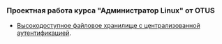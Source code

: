 ### Проектная работа курса "Администратор Linux" от OTUS
* [Высокодоступное файловое хранилище с централизованной аутентификацией](final).